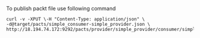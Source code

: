 To publish packt file use following command

```
curl -v -XPUT \-H "Content-Type: application/json" \
-d@target/pacts/simple_consumer-simple_provider.json \
http://18.194.74.172:9292/pacts/provider/simple_provider/consumer/simple_consumer/version/0.0.0+4jvh387gj3
```